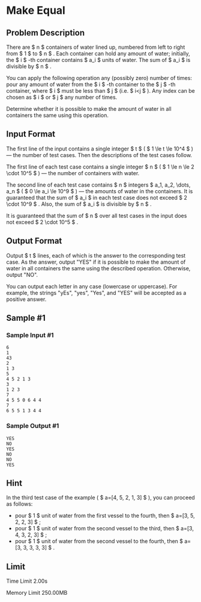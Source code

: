# Make Equal

## Problem Description

There are $ n $ containers of water lined up, numbered from left to right from $ 1 $ to $ n $ . Each container can hold any amount of water; initially, the $ i $ -th container contains $ a_i $ units of water. The sum of $ a_i $ is divisible by $ n $ .

You can apply the following operation any (possibly zero) number of times: pour any amount of water from the $ i $ -th container to the $ j $ -th container, where $ i $ must be less than $ j $ (i.e. $ i<j $ ). Any index can be chosen as $ i $ or $ j $ any number of times.

Determine whether it is possible to make the amount of water in all containers the same using this operation.

## Input Format

The first line of the input contains a single integer $ t $ ( $ 1 \le t \le 10^4 $ ) — the number of test cases. Then the descriptions of the test cases follow.

The first line of each test case contains a single integer $ n $ ( $ 1 \le n \le 2 \cdot 10^5 $ ) — the number of containers with water.

The second line of each test case contains $ n $ integers $ a_1, a_2, \dots, a_n $ ( $ 0 \le a_i \le 10^9 $ ) — the amounts of water in the containers. It is guaranteed that the sum of $ a_i $ in each test case does not exceed $ 2 \cdot 10^9 $ . Also, the sum of $ a_i $ is divisible by $ n $ .

It is guaranteed that the sum of $ n $ over all test cases in the input does not exceed $ 2 \cdot 10^5 $ .

## Output Format

Output $ t $ lines, each of which is the answer to the corresponding test case. As the answer, output "YES" if it is possible to make the amount of water in all containers the same using the described operation. Otherwise, output "NO".

You can output each letter in any case (lowercase or uppercase). For example, the strings "yEs", "yes", "Yes", and "YES" will be accepted as a positive answer.

## Sample #1

### Sample Input #1

```
6
1
43
2
1 3
5
4 5 2 1 3
3
1 2 3
7
4 5 5 0 6 4 4
7
6 5 5 1 3 4 4
```

### Sample Output #1

```
YES
NO
YES
NO
NO
YES
```

## Hint

In the third test case of the example ( $ a=[4, 5, 2, 1, 3] $ ), you can proceed as follows:

- pour $ 1 $ unit of water from the first vessel to the fourth, then $ a=[3, 5, 2, 2, 3] $ ;
- pour $ 1 $ unit of water from the second vessel to the third, then $ a=[3, 4, 3, 2, 3] $ ;
- pour $ 1 $ unit of water from the second vessel to the fourth, then $ a=[3, 3, 3, 3, 3] $ .

## Limit



Time Limit
2.00s

Memory Limit
250.00MB